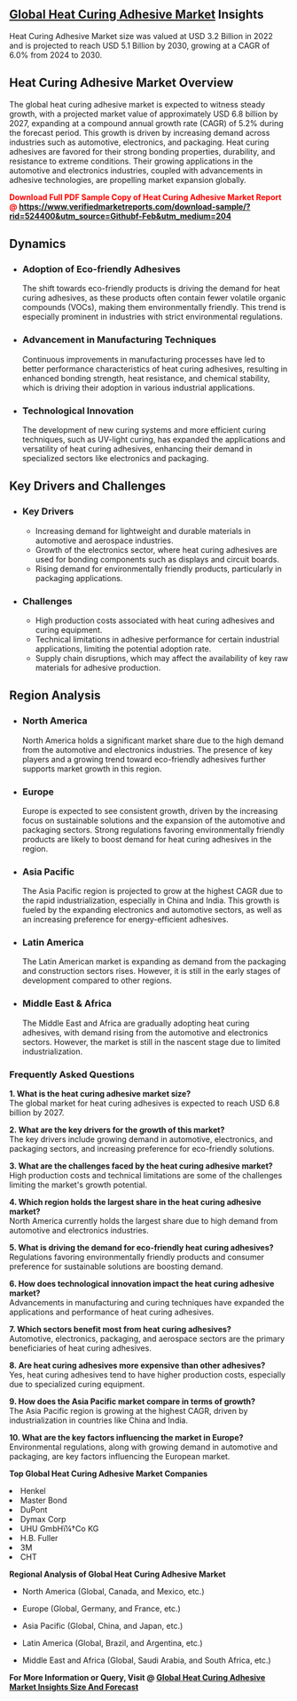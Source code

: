 <h2><a href="https://www.verifiedmarketreports.com/download-sample/?rid=524400&amp;utm_source=Githubf&amp;utm_medium=204" target="_blank">Global Heat Curing Adhesive Market</a> Insights</h2><p>Heat Curing Adhesive Market size was valued at USD 3.2 Billion in 2022 and is projected to reach USD 5.1 Billion by 2030, growing at a CAGR of 6.0% from 2024 to 2030.</p><p> <h2>Heat Curing Adhesive Market Overview</h2> <p>The global heat curing adhesive market is expected to witness steady growth, with a projected market value of approximately USD 6.8 billion by 2027, expanding at a compound annual growth rate (CAGR) of 5.2% during the forecast period. This growth is driven by increasing demand across industries such as automotive, electronics, and packaging. Heat curing adhesives are favored for their strong bonding properties, durability, and resistance to extreme conditions. Their growing applications in the automotive and electronics industries, coupled with advancements in adhesive technologies, are propelling market expansion globally.</p> <p><strong><p><span class=""><span style="color: #ff0000;"><strong>Download Full PDF Sample Copy of Heat Curing Adhesive Market Report</strong> @ </span><a href="https://www.verifiedmarketreports.com/download-sample/?rid=524400&amp;utm_source=Githubf-Feb&amp;utm_medium=204" target="_blank">https://www.verifiedmarketreports.com/download-sample/?rid=524400&amp;utm_source=Githubf-Feb&amp;utm_medium=204</a></span></p></strong></p> <h2>Dynamics</h2> <ul> <li><h3>Adoption of Eco-friendly Adhesives</h3> The shift towards eco-friendly products is driving the demand for heat curing adhesives, as these products often contain fewer volatile organic compounds (VOCs), making them environmentally friendly. This trend is especially prominent in industries with strict environmental regulations.</li> <li><h3>Advancement in Manufacturing Techniques</h3> Continuous improvements in manufacturing processes have led to better performance characteristics of heat curing adhesives, resulting in enhanced bonding strength, heat resistance, and chemical stability, which is driving their adoption in various industrial applications.</li> <li><h3>Technological Innovation</h3> The development of new curing systems and more efficient curing techniques, such as UV-light curing, has expanded the applications and versatility of heat curing adhesives, enhancing their demand in specialized sectors like electronics and packaging.</li> </ul> <h2>Key Drivers and Challenges</h2> <ul> <li><h3>Key Drivers</h3> <ul> <li>Increasing demand for lightweight and durable materials in automotive and aerospace industries.</li> <li>Growth of the electronics sector, where heat curing adhesives are used for bonding components such as displays and circuit boards.</li> <li>Rising demand for environmentally friendly products, particularly in packaging applications.</li> </ul> </li> <li><h3>Challenges</h3> <ul> <li>High production costs associated with heat curing adhesives and curing equipment.</li> <li>Technical limitations in adhesive performance for certain industrial applications, limiting the potential adoption rate.</li> <li>Supply chain disruptions, which may affect the availability of key raw materials for adhesive production.</li> </ul> </li> </ul> <h2>Region Analysis</h2> <ul> <li><h3>North America</h3> North America holds a significant market share due to the high demand from the automotive and electronics industries. The presence of key players and a growing trend toward eco-friendly adhesives further supports market growth in this region.</li> <li><h3>Europe</h3> Europe is expected to see consistent growth, driven by the increasing focus on sustainable solutions and the expansion of the automotive and packaging sectors. Strong regulations favoring environmentally friendly products are likely to boost demand for heat curing adhesives in the region.</li> <li><h3>Asia Pacific</h3> The Asia Pacific region is projected to grow at the highest CAGR due to the rapid industrialization, especially in China and India. This growth is fueled by the expanding electronics and automotive sectors, as well as an increasing preference for energy-efficient adhesives.</li> <li><h3>Latin America</h3> The Latin American market is expanding as demand from the packaging and construction sectors rises. However, it is still in the early stages of development compared to other regions.</li> <li><h3>Middle East & Africa</h3> The Middle East and Africa are gradually adopting heat curing adhesives, with demand rising from the automotive and electronics sectors. However, the market is still in the nascent stage due to limited industrialization.</li> </ul> <h3>Frequently Asked Questions</h3> <p><strong>1. What is the heat curing adhesive market size?</strong><br>The global market for heat curing adhesives is expected to reach USD 6.8 billion by 2027.</p> <p><strong>2. What are the key drivers for the growth of this market?</strong><br>The key drivers include growing demand in automotive, electronics, and packaging sectors, and increasing preference for eco-friendly solutions.</p> <p><strong>3. What are the challenges faced by the heat curing adhesive market?</strong><br>High production costs and technical limitations are some of the challenges limiting the market's growth potential.</p> <p><strong>4. Which region holds the largest share in the heat curing adhesive market?</strong><br>North America currently holds the largest share due to high demand from automotive and electronics industries.</p> <p><strong>5. What is driving the demand for eco-friendly heat curing adhesives?</strong><br>Regulations favoring environmentally friendly products and consumer preference for sustainable solutions are boosting demand.</p> <p><strong>6. How does technological innovation impact the heat curing adhesive market?</strong><br>Advancements in manufacturing and curing techniques have expanded the applications and performance of heat curing adhesives.</p> <p><strong>7. Which sectors benefit most from heat curing adhesives?</strong><br>Automotive, electronics, packaging, and aerospace sectors are the primary beneficiaries of heat curing adhesives.</p> <p><strong>8. Are heat curing adhesives more expensive than other adhesives?</strong><br>Yes, heat curing adhesives tend to have higher production costs, especially due to specialized curing equipment.</p> <p><strong>9. How does the Asia Pacific market compare in terms of growth?</strong><br>The Asia Pacific region is growing at the highest CAGR, driven by industrialization in countries like China and India.</p> <p><strong>10. What are the key factors influencing the market in Europe?</strong><br>Environmental regulations, along with growing demand in automotive and packaging, are key factors influencing the European market.</p> </p><p><strong>Top Global Heat Curing Adhesive Market Companies</strong></p><div data-test-id=""><p><li>Henkel</li><li> Master Bond</li><li> DuPont</li><li> Dymax Corp</li><li> UHU GmbHï¼†Co KG</li><li> H.B. Fuller</li><li> 3M</li><li> CHT</li></p><div><strong>Regional Analysis of&nbsp;Global Heat Curing Adhesive Market</strong></div><ul><li dir="ltr"><p dir="ltr">North America&nbsp;(Global, Canada, and Mexico, etc.)</p></li><li dir="ltr"><p dir="ltr">Europe (Global, Germany, and France, etc.)</p></li><li dir="ltr"><p dir="ltr">Asia Pacific&nbsp;(Global, China, and Japan, etc.)</p></li><li dir="ltr"><p dir="ltr">Latin America&nbsp;(Global, Brazil, and Argentina, etc.)</p></li><li dir="ltr">Middle East and Africa&nbsp;(Global, Saudi Arabia, and South Africa, etc.)</li></ul><p><strong>For More Information or Query, Visit @&nbsp;</strong><strong><a href="https://www.verifiedmarketreports.com/product/heat-curing-adhesive-market/?utm_source=Githubf&amp;utm_medium=204" target="_blank">Global Heat Curing Adhesive Market Insights Size And Forecast</a></strong></p></div>
